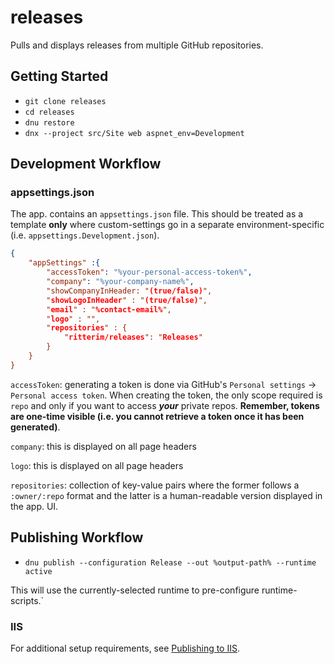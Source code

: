 # releases

Pulls and displays releases from multiple GitHub repositories.

## Getting Started

  - `git clone releases`
  - `cd releases`
  - `dnu restore`
  - `dnx --project src/Site web aspnet_env=Development`

## Development Workflow

### appsettings.json

The app. contains an `appsettings.json` file. This should be treated as a template **only** where custom-settings go in a separate environment-specific (i.e.
`appsettings.Development.json`).

```json
{
    "appSettings" :{
        "accessToken": "%your-personal-access-token%",
        "company": "%your-company-name%",
        "showCompanyInHeader: "(true/false)",
        "showLogoInHeader" : "(true/false)",
        "email" : "%contact-email%",
        "logo" : "",
        "repositories" : {
            "ritterim/releases": "Releases"
        }
    }
}
```

`accessToken`: generating a token is done via GitHub's `Personal settings` -> `Personal access token`. When creating the token, the only scope required is `repo` and only if 
you want to access ***your*** private repos. **Remember, tokens are one-time visible (i.e. you cannot retrieve a token once it has been generated)**.

`company`: this is displayed on all page headers

`logo`: this is displayed on all page headers

`repositories`: collection of key-value pairs where the former follows a `:owner/:repo` format and the latter is a human-readable version displayed in the app. UI.

## Publishing Workflow

  - `dnu publish --configuration Release --out %output-path% --runtime active`

  This will use the currently-selected runtime to pre-configure runtime-scripts.`

  ### IIS

  For additional setup requirements, see [Publishing to IIS](http://docs.asp.net/en/latest/publishing/iis.html).
